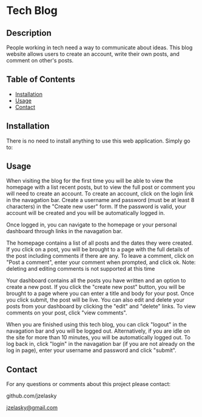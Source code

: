 # Tech Blog

## Description

People working in tech need a way to communicate about ideas. This blog website allows users to create an account, write their own posts, and comment on other's posts. 

## Table of Contents

- [Installation](#installation)
- [Usage](#usage)
- [Contact](#contact)

## Installation

There is no need to install anything to use this web application. Simply go to: 

## Usage

When visiting the blog for the first time you will be able to view the homepage with a list recent posts, but to view the full post or comment you will need to create an account. To create an account, click on the login link in the navagation bar. Create a username and password (must be at least 8 characters) in the "Create new user" form. If the password is valid, your account will be created and you will be automatically logged in. 

Once logged in, you can navigate to the homepage or your personal dashboard through links in the navagation bar. 

The homepage contains a list of all posts and the dates they were created. If you click on a post, you will be brought to a page with the full details of the post including comments if there are any. To leave a comment, click on "Post a comment", enter your comment when prompted, and click ok. Note: deleting and editing comments is not supported at this time

Your dashboard contains all the posts you have written and an option to create a new post. If you click the "create new post" button, you will be brought to a page where you can enter a title and body for your post. Once you click submit, the post will be live. You can also edit and delete your posts from your dashboard by clicking the "edit" and "delete" links. To view comments on your post, click "view comments".

When you are finished using this tech blog, you can click "logout" in the navagation bar and you will be logged out. Alternatively, if you are idle on the site for more than 10 minutes, you will be automatically logged out. To log back in, click "login" in the navagation bar (if you are not already on the log in page), enter your username and password and click "submit". 

## Contact

For any questions or comments about this project please contact:

github.com/jzelasky

jzelasky@gmail.com
